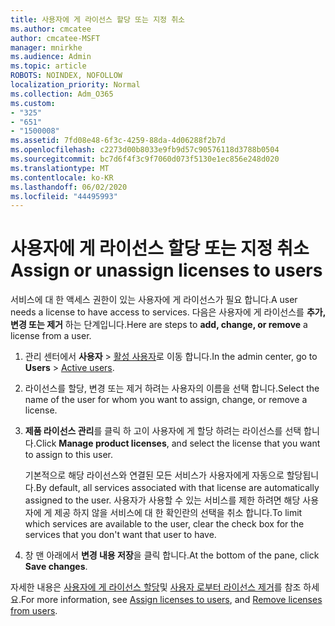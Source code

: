 ```yaml
---
title: 사용자에 게 라이선스 할당 또는 지정 취소
ms.author: cmcatee
author: cmcatee-MSFT
manager: mnirkhe
ms.audience: Admin
ms.topic: article
ROBOTS: NOINDEX, NOFOLLOW
localization_priority: Normal
ms.collection: Adm_O365
ms.custom:
- "325"
- "651"
- "1500008"
ms.assetid: 7fd08e48-6f3c-4259-88da-4d06288f2b7d
ms.openlocfilehash: c2273d00b8033e9fb9d57c90576118d3788b0504
ms.sourcegitcommit: bc7d6f4f3c9f7060d073f5130e1ec856e248d020
ms.translationtype: MT
ms.contentlocale: ko-KR
ms.lasthandoff: 06/02/2020
ms.locfileid: "44495993"
---
```

# <a name="assign-or-unassign-licenses-to-users"></a><span data-ttu-id="319c3-102">사용자에 게 라이선스 할당 또는 지정 취소</span><span class="sxs-lookup"><span data-stu-id="319c3-102">Assign or unassign licenses to users</span></span>

<span data-ttu-id="319c3-103">서비스에 대 한 액세스 권한이 있는 사용자에 게 라이선스가 필요 합니다.</span><span class="sxs-lookup"><span data-stu-id="319c3-103">A user needs a license to have access to services.</span></span> <span data-ttu-id="319c3-104">다음은 사용자에 게 라이선스를 **추가, 변경 또는 제거** 하는 단계입니다.</span><span class="sxs-lookup"><span data-stu-id="319c3-104">Here are steps to **add, change, or remove** a license from a user.</span></span>
  
1. <span data-ttu-id="319c3-105">관리 센터에서 **사용자** \> [활성 사용자](https://go.microsoft.com/fwlink/p/?linkid=834822)로 이동 합니다.</span><span class="sxs-lookup"><span data-stu-id="319c3-105">In the admin center, go to **Users** \> [Active users](https://go.microsoft.com/fwlink/p/?linkid=834822).</span></span>

2. <span data-ttu-id="319c3-106">라이선스를 할당, 변경 또는 제거 하려는 사용자의 이름을 선택 합니다.</span><span class="sxs-lookup"><span data-stu-id="319c3-106">Select the name of the user for whom you want to assign, change, or remove a license.</span></span>

3. <span data-ttu-id="319c3-107">**제품 라이선스 관리**를 클릭 하 고이 사용자에 게 할당 하려는 라이선스를 선택 합니다.</span><span class="sxs-lookup"><span data-stu-id="319c3-107">Click **Manage product licenses**, and select the license that you want to assign to this user.</span></span>

    <span data-ttu-id="319c3-108">기본적으로 해당 라이선스와 연결된 모든 서비스가 사용자에게 자동으로 할당됩니다.</span><span class="sxs-lookup"><span data-stu-id="319c3-108">By default, all services associated with that license are automatically assigned to the user.</span></span> <span data-ttu-id="319c3-109">사용자가 사용할 수 있는 서비스를 제한 하려면 해당 사용자에 게 제공 하지 않을 서비스에 대 한 확인란의 선택을 취소 합니다.</span><span class="sxs-lookup"><span data-stu-id="319c3-109">To limit which services are available to the user, clear the check box for the services that you don't want that user to have.</span></span>

4. <span data-ttu-id="319c3-110">창 맨 아래에서 **변경 내용 저장**을 클릭 합니다.</span><span class="sxs-lookup"><span data-stu-id="319c3-110">At the bottom of the pane, click **Save changes**.</span></span>

<span data-ttu-id="319c3-111">자세한 내용은 [사용자에 게 라이선스 할당](https://docs.microsoft.com/microsoft-365/admin/add-users/add-users)및 [사용자 로부터 라이선스 제거](https://docs.microsoft.com/microsoft-365/admin/add-users/delete-a-user)를 참조 하세요.</span><span class="sxs-lookup"><span data-stu-id="319c3-111">For more information, see [Assign licenses to users](https://docs.microsoft.com/microsoft-365/admin/add-users/add-users), and [Remove licenses from users](https://docs.microsoft.com/microsoft-365/admin/add-users/delete-a-user).</span></span>